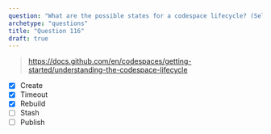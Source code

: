```yaml
---
question: "What are the possible states for a codespace lifecycle? (Select three.)"
archetype: "questions"
title: "Question 116"
draft: true
---
```



> https://docs.github.com/en/codespaces/getting-started/understanding-the-codespace-lifecycle
- [x] Create
- [x] Timeout
- [x] Rebuild
- [ ] Stash
- [ ] Publish